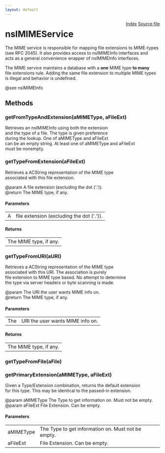 ```yaml
---
layout: default
---
```

<div class='links' style='float:right'><a href="../index.html">Index</a>
<a href="http://dxr.mozilla.org/mozilla-central/source/netwerk/mime/nsIMIMEService.idl">Source file</a>
</div>

# nsIMIMEService #
  
The MIME service is responsible for mapping file extensions to MIME-types  
(see RFC 2045). It also provides access to nsIMIMEInfo interfaces and  
acts as a general convenience wrapper of nsIMIMEInfo interfaces.  
  
The MIME service maintains a database with a <b>one</b> MIME type <b>to many</b>  
file extensions rule. Adding the same file extension to multiple MIME types  
is illegal and behavior is undefined.  
  
@see nsIMIMEInfo  
  

## Methods ##

### getFromTypeAndExtension(aMIMEType, aFileExt) ###
  
Retrieves an nsIMIMEInfo using both the extension  
and the type of a file. The type is given preference  
during the lookup. One of aMIMEType and aFileExt  
can be an empty string. At least one of aMIMEType and aFileExt  
must be nonempty.  
  

### getTypeFromExtension(aFileExt) ###
  
Retrieves a ACString representation of the MIME type  
associated with this file extension.  
  
@param  A file extension (excluding the dot ('.')).  
@return The MIME type, if any.  
  

#### Parameters ####

<table>

<tr>
<td>A</td>
<td>file extension (excluding the dot ('.')).  
</td>
</tr>

</table>

#### Returns ####

<table>

<tr>
<td>The MIME type, if any.  
</td>
</tr>

</table>

### getTypeFromURI(aURI) ###
  
Retrieves a ACString representation of the MIME type  
associated with this URI. The association is purely  
file extension to MIME type based. No attempt to determine  
the type via server headers or byte scanning is made.  
  
@param  The URI the user wants MIME info on.  
@return The MIME type, if any.  
  

#### Parameters ####

<table>

<tr>
<td>The</td>
<td>URI the user wants MIME info on.  
</td>
</tr>

</table>

#### Returns ####

<table>

<tr>
<td>The MIME type, if any.  
</td>
</tr>

</table>

### getTypeFromFile(aFile) ###

### getPrimaryExtension(aMIMEType, aFileExt) ###
  
Given a Type/Extension combination, returns the default extension  
for this type. This may be identical to the passed-in extension.  
  
@param aMIMEType The Type to get information on. Must not be empty.  
@param aFileExt  File Extension. Can be empty.  
  

#### Parameters ####

<table>

<tr>
<td>aMIMEType</td>
<td>The Type to get information on. Must not be empty.  
</td>
</tr>

<tr>
<td>aFileExt</td>
<td>File Extension. Can be empty.  
</td>
</tr>

</table>
